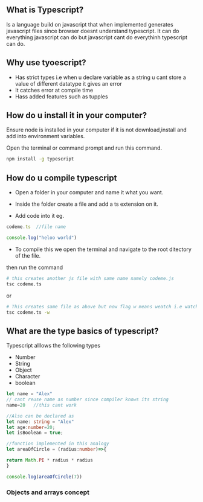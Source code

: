 ## What is Typescript?
Is a language build on javascript that when implemented generates javascript files since browser doesnt understand typescript.
It can do everything javascript can do but javascript cant do everythinh typescript can do.

## Why use tyoescript?
- Has strict types i.e when u declare variable as a string u cant store a value of different datatype it gives an error
- It catches error at compile time
- Hass added features such as tupples

## How do u install it in your computer?
Ensure node is installed in your computer if it is not download,install and add into environment variables.

Open the terminal or command prompt and run this command.
~~~bash
npm install -g typescript
~~~

## How do u compile typescript
- Open a folder in your computer and name it what you want.

- Inside the folder create a file and add a ts extension on it.
- Add code into it eg.

~~~ts
codeme.ts  //file name

console.log("heloo world")
~~~

- To compile this we open the terminal and navigate to the root ditectory of the file.

then run the command
~~~bash
# this creates another js file with same name namely codeme.js
tsc codeme.ts
~~~
or
~~~bash
# This creates same file as above but now flag w means weatch i.e watches for changes and compiles it automatically
tsc codeme.ts -w
~~~

## What are the type basics of typescript?
Typescript alllows the following types
- Number
- String
- Object
- Character
- boolean

~~~ts
let name = "Alex"
// cant reuse name as number since compiler knows its string
name=20   //this cant work

//Also can be declared as 
let name: string = "Alex"
let age:number=20;
let isBoolean = true;

//function implemented in this analogy
let areaOfCircle = (radius:number)=>{

return Math.PI * radius * radius
}

console.log(areaOfCircle(7))
~~~

### Objects and arrays concept

